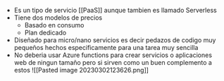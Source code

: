 - Es un tipo de servicio [[PaaS]] aunque tambien es llamado Serverless
- Tiene dos modelos de precios
	- Basado en consumo
	- Plan dedicado
- Diseñado para micro/nano servicios es decir pedazos de codigo muy pequeños hechos especificamente para una tarea muy sencilla
- No deberia usar Azure functions para crear servicios o aplicaciones web de ningun tamaño pero si sirven como un buen complemento a estos
![[Pasted image 20230302123626.png]]
